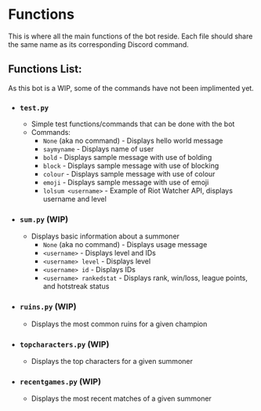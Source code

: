 # Functions
This is where all the main functions of the bot reside. Each file should share the same name as its corresponding Discord command.

## **Functions List:**
As this bot is a WIP, some of the commands have not been implimented yet.

- ### `test.py`
  - Simple test functions/commands that can be done with the bot
  - Commands:
    - `None` (aka no command) - Displays hello world message
    - `saymyname` - Displays name of user
    - `bold` - Displays sample message with use of bolding
    - `block` - Displays sample message with use of blocking
    - `colour` - Displays sample message with use of colour
    - `emoji` - Displays sample message with use of emoji
    - `lolsum <username>` - Example of Riot Watcher API, displays username and level
- ### `sum.py` (WIP)
  - Displays basic information about a summoner 
    - `None` (aka no command) - Displays usage message
    - `<username>` - Displays level and IDs
    - `<username> level` - Displays level
    - `<username> id` - Displays IDs
    - `<username> rankedstat` - Displays rank, win/loss, league points, and hotstreak status
- ### `ruins.py` (WIP)
  - Displays the most common ruins for a given champion
- ### `topcharacters.py` (WIP)
  - Displays the top characters for a given summoner
- ### `recentgames.py` (WIP)
  - Displays the most recent matches of a given summoner
